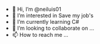 - 👋 Hi, I’m @neiluis01
- 👀 I’m interested in Save my job's
- 🌱 I’m currently learning C#
- 💞️ I’m looking to collaborate on ...
- 📫 How to reach me ...

<!---
neiluis01/neiluis01 is a ✨ special ✨ repository because its `README.md` (this file) appears on your GitHub profile.
You can click the Preview link to take a look at your changes.
--->
